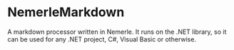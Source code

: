 NemerleMarkdown
===============

A markdown processor written in Nemerle. It runs on the .NET library, so it can be used for any .NET project, C#, Visual Basic or otherwise.
